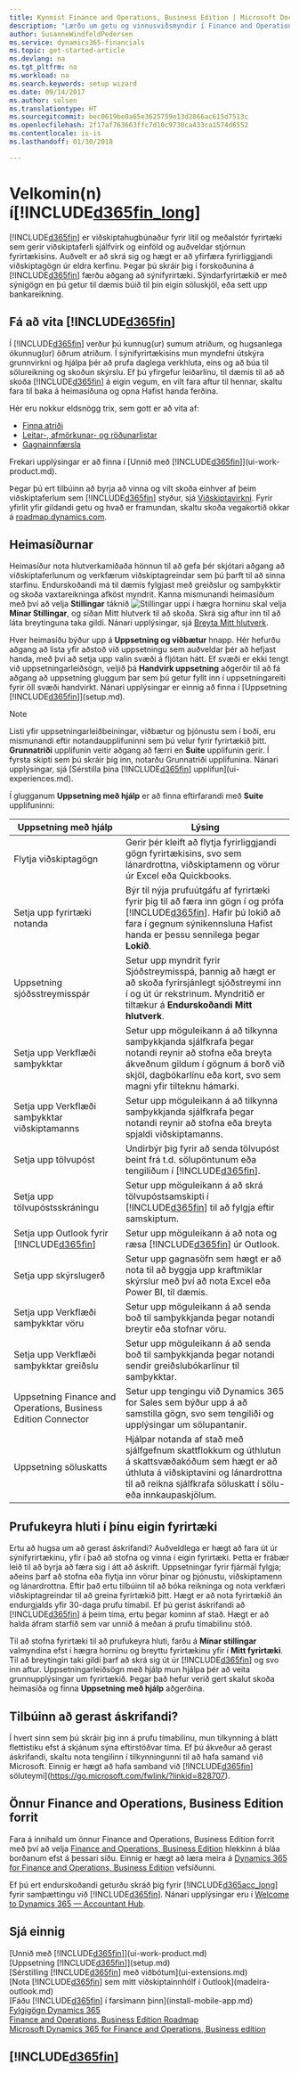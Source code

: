 ```yaml
---
title: Kynnist Finance and Operations, Business Edition | Microsoft Docs
description: "Lærðu um getu og vinnusviðsmyndir í Finance and Operations, Business Edition, sem er viðskiptahugbúnaður fyrir lítil og meðalstór fyrirtæki."
author: SusanneWindfeldPedersen
ms.service: dynamics365-financials
ms.topic: get-started-article
ms.devlang: na
ms.tgt_pltfrm: na
ms.workload: na
ms.search.keywords: setup wizard
ms.date: 09/14/2017
ms.author: solsen
ms.translationtype: HT
ms.sourcegitcommit: bec0619be0a65e3625759e13d2866ac615d7513c
ms.openlocfilehash: 2f17af763663ffc7d10c9730ca433ca1574d6552
ms.contentlocale: is-is
ms.lasthandoff: 01/30/2018

---
```

# <a name="welcome-to-included365finlongincludesd365finlongmdmd"></a>Velkomin(n) í[!INCLUDE[d365fin_long](includes/d365fin_long_md.md)]
[!INCLUDE[d365fin](includes/d365fin_md.md)]  er viðskiptahugbúnaður fyrir lítil og meðalstór fyrirtæki sem gerir viðskiptaferli sjálfvirk og einföld og auðveldar stjórnun fyrirtækisins. Auðvelt er að skrá sig og hægt er að yfirfæra fyrirliggjandi viðskiptagögn úr eldra kerfinu.
Þegar þú skráir þig í forskoðunina á [!INCLUDE[d365fin](includes/d365fin_md.md)] færðu aðgang að sýnifyrirtæki. Sýndarfyrirtækið er með sýnigögn en þú getur til dæmis búið til þín eigin söluskjöl, eða sett upp bankareikning.  

## <a name="get-to-know-included365finincludesd365finmdmd"></a>Fá að vita [!INCLUDE[d365fin](includes/d365fin_md.md)]
Í [!INCLUDE[d365fin](includes/d365fin_md.md)] verður þú kunnug(ur) sumum atriðum, og hugsanlega ókunnug(ur) öðrum atriðum. Í sýnifyrirtækisins mun myndefni útskýra grunnvirkni og hjálpa þér að prufa daglega verkhluta, eins og að búa til sölureikning og skoðun skýrslu. Ef þú yfirgefur leiðarlínu, til dæmis til að að skoða [!INCLUDE[d365fin](includes/d365fin_md.md)] á eigin vegum, en vilt fara aftur til hennar, skaltu fara til baka á heimasíðuna og opna Hafist handa ferðina.  

Hér eru nokkur eldsnögg trix, sem gott er að vita af:  

* [Finna atriði](ui-search.md)  
* [Leitar-, afmörkunar- og röðunarlistar](ui-enter-criteria-filters.md)  
* [Gagnainnfærsla](ui-enter-data.md)  

Frekari upplýsingar er að finna í [Unnið með [!INCLUDE[d365fin](includes/d365fin_md.md)]](ui-work-product.md).  

Þegar þú ert tilbúinn að byrja að vinna og vilt skoða einhver af þeim viðskiptaferlum sem [!INCLUDE[d365fin](includes/d365fin_md.md)] styður, sjá [Viðskiptavirkni](madeira-business-functionality.md). Fyrir yfirlit yfir gildandi getu og hvað er framundan, skaltu skoða vegakortið okkar á [roadmap.dynamics.com](https://roadmap.dynamics.com/#edition=1#application=a56e2c12-2a92-e611-80dc-c4346bac0910#status=3a708a86-ae97-e611-80df-c4346baceb68).  

## <a name="the-home-pages"></a>Heimasíðurnar
Heimasíður nota hlutverkamiðaða hönnun til að gefa þér skjótari aðgang að viðskiptaferlunum og verkfærum viðskiptagreindar sem þú þarft til að sinna starfinu. Endurskoðandi má til dæmis fylgjast með greiðslur og samþykktir og skoða vaxtareikninga afköst myndrit. Kanna mismunandi heimasíðum með því að velja **Stillingar** táknið ![Stillingar](media/ui-experience/settings_icon_small.png "Stillingar táknið fyrir mitt hlutverk") uppi í hægra horninu skal velja **Mínar Stillingar**, og síðan Mitt hlutverk til að skoða. Skrá sig aftur inn til að láta breytinguna taka gildi. Nánari upplýsingar, sjá [Breyta Mitt hlutverk](change-role.md).  

Hver heimasíðu býður upp á **Uppsetning og viðbætur** hnapp. Hér hefurðu aðgang að lista yfir aðstoð við uppsetningu sem auðveldar þér að hefjast handa, með því að setja upp valin svæði á fljótan hátt. Ef svæði er ekki tengt við uppsetningarleiðsögn, veljið þá **Handvirk uppsetning** aðgerðir til að fá aðgang að uppsetning gluggum þar sem þú getur fyllt inn í uppsetningareiti fyrir öll svæði handvirkt. Nánari upplýsingar er einnig að finna í [Uppsetning [!INCLUDE[d365fin](includes/d365fin_md.md)]](setup.md).  

> [!NOTE]  
>   Listi yfir uppsetningarleiðbeiningar, viðbætur og þjónustu sem í boði, eru mismunandi eftir notandaupplifuninni sem þú velur fyrir fyrirtækið þitt. **Grunnatriði** upplifunin veitir aðgang að færri en **Suite** upplifunin gerir. Í fyrsta skipti sem þú skráir þig inn, notarðu Grunnatriði upplifunina. Nánari upplýsingar, sjá [Sérstilla þína [!INCLUDE[d365fin](includes/d365fin_md.md)] upplifun](ui-experiences.md).  

Í glugganum **Uppsetning með hjálp** er að finna eftirfarandi með **Suite** upplifuninni:

| Uppsetning með hjálp | Lýsing |
| --- | --- |
| Flytja viðskiptagögn |Gerir þér kleift að flytja fyrirliggjandi gögn fyrirtækisins, svo sem lánardrottna, viðskiptamenn og vörur úr Excel eða Quickbooks. |
| Setja upp fyrirtæki notanda |Býr til nýja prufuútgáfu af fyrirtæki fyrir þig til að færa inn gögn í og prófa [!INCLUDE[d365fin](includes/d365fin_md.md)]. Hafir þú lokið að fara í gegnum sýnikennsluna Hafist handa er þessu sennilega þegar **Lokið**. |
| Uppsetning sjóðsstreymisspár |Setur upp myndrit fyrir Sjóðstreymisspá, þannig að hægt er að skoða fyrirsjánlegt sjóðstreymi inn í og út úr rekstrinum. Myndritið er tiltækur á **Endurskoðandi Mitt hlutverk**. |
| Setja upp Verkflæði samþykktar |Setur upp möguleikann á að tilkynna samþykkjanda sjálfkrafa þegar notandi reynir að stofna eða breyta ákveðnum gildum í gögnum á borð við skjöl, dagbókarlínu eða kort, svo sem magni yfir tilteknu hámarki. |
| Setja upp Verkflæði samþykktar viðskiptamanns |Setur upp möguleikann á að tilkynna samþykkjanda sjálfkrafa þegar notandi reynir að stofna eða breyta spjaldi viðskiptamanns. |
| Setja upp tölvupóst |Undirbýr þig fyrir að senda tölvupóst beint frá t.d. sölupöntunum eða tengiliðum í [!INCLUDE[d365fin](includes/d365fin_md.md)]. |
| Setja upp tölvupóstsskráningu |Setur upp möguleikann á að skrá tölvupóstsamskipti í [!INCLUDE[d365fin](includes/d365fin_md.md)] til að fylgja eftir samskiptum. |
| Setja upp Outlook fyrir  [!INCLUDE[d365fin](includes/d365fin_md.md)] |Setur upp möguleikann á að nota og ræsa [!INCLUDE[d365fin](includes/d365fin_md.md)] úr Outlook. |
| Setja upp skýrslugerð |Setur upp gagnasöfn sem hægt er að nota til að byggja upp kraftmiklar skýrslur með því að nota Excel eða Power BI, til dæmis. |
| Setja upp Verkflæði samþykktar vöru |Setur upp möguleikann á að senda boð til samþykkjanda þegar notandi breytir eða stofnar vöru. |
| Setja upp Verkflæði samþykktar greiðslu |Setur upp möguleikann á að senda boð til samþykkjanda þegar notandi sendir greiðslubókarlínur til samþykktar. |
| Uppsetning Finance and Operations, Business Edition Connector |Setur upp tengingu við Dynamics 365 for Sales sem býður upp á að samstilla gögn, svo sem tengiliði og upplýsingar um sölupantanir. |
| Uppsetning söluskatts |Hjálpar notanda af stað með sjálfgefnum skattflokkum og úthlutun á skattsvæðakóðum sem hægt er að úthluta á viðskiptavini og lánardrottna til að reikna sjálfkrafa söluskatt í sölu- eða innkaupaskjölum. |

## <a name="trying-things-out-in-your-own-company"></a>Prufukeyra hluti í þínu eigin fyrirtæki
Ertu að hugsa um að gerast áskrifandi? Auðveldlega er hægt að fara út úr sýnifyrirtækinu, yfir í það að stofna og vinna í eigin fyrirtæki. Þetta er frábær leið til að byrja að færa sig í átt að áskrift. Uppsetningar fyrir fjármál fylgja; aðeins þarf að stofna eða flytja inn vörur þínar og þjónustu, viðskiptamenn og lánardrottna. Eftir það ertu tilbúinn til að bóka reikninga og nota verkfæri viðskiptagreindar til að greina fyrirtækið þitt. Hægt er að nota fyrirtækið án endurgjalds yfir 30-daga prufu tímabil. Ef þú gerist áskrifandi að [!INCLUDE[d365fin](includes/d365fin_md.md)] á þeim tíma, ertu þegar kominn af stað. Hægt er að halda áfram starfið sem var unnið á meðan á prufu tímabilinu stóð.  

Til að stofna fyrirtæki til að prufukeyra hluti, farðu á **Mínar stillingar** valmyndina efst í hægra horninu og breyttu fyrirtækinu yfir í **Mitt fyrirtæki**. Til að breytingin taki gildi þarf að skrá sig út úr [!INCLUDE[d365fin](includes/d365fin_md.md)] og svo inn aftur. Uppsetningarleiðsögn með hjálp mun hjálpa þér að veita grunnupplýsingar um fyrirtækið. Þegar það hefur verið gert skalut skoða heimasíða og finna **Uppsetning með hjálp** aðgerðina.  

## <a name="ready-to-subscribe"></a>Tilbúinn að gerast áskrifandi?
Í hvert sinn sem þú skráir þig inn á prufu tímabilinu, mun tilkynning á blátt flettistiku efst á skjánum sýna eftirstöðvar tíma. Ef þú ákveður að gerast áskrifandi, skaltu nota tengilinn í tilkynningunni til að hafa samand við Microsoft. Einnig er hægt að hafa samband við [!INCLUDE[d365fin](includes/d365fin_md.md)] söluteymi](https://go.microsoft.com/fwlink/?linkid=828707).  

## <a name="other-finance-and-operations-business-edition-apps"></a>Önnur Finance and Operations, Business Edition forrit
Fara á innihald um önnur Finance and Operations, Business Edition forrit með því að velja [Finance and Operations, Business Edition](https://docs.microsoft.com/dynamics365) hlekkinn á bláa borðanum efst á þessari síðu. Einnig er hægt að læra meira á [Dynamics 365 for Finance and Operations, Business Edition](https://www.microsoft.com/en-us/dynamics365/) vefsíðunni.  

Ef þú ert endurskoðandi geturðu skráð þig fyrir [!INCLUDE[d365acc_long](includes/d365acc_long_md.md)] fyrir samþættingu við [!INCLUDE[d365fin](includes/d365fin_md.md)]. Nánari upplýsingar eru í [Welcome to Dynamics 365 — Accountant Hub](/dynamics365/accountants/index).

## <a name="see-also"></a>Sjá einnig
[Unnið með [!INCLUDE[d365fin](includes/d365fin_md.md)]](ui-work-product.md)  
[Uppsetning [!INCLUDE[d365fin](includes/d365fin_md.md)]](setup.md)  
[Sérstilling [!INCLUDE[d365fin](includes/d365fin_md.md)] með viðbótum](ui-extensions.md)  
[Nota [!INCLUDE[d365fin](includes/d365fin_md.md)] sem mitt viðskiptainnhólf í Outlook](madeira-outlook.md)  
[Fáðu [!INCLUDE[d365fin](includes/d365fin_md.md)] í farsímann þinn](install-mobile-app.md)  
[Fylgigögn Dynamics 365](https://docs.microsoft.com/en-us/dynamics365/#pivot=solutions&panel=solutions_financials)  
[Finance and Operations, Business Edition Roadmap](https://roadmap.dynamics.com/#edition=1#application=a56e2c12-2a92-e611-80dc-c4346bac0910#status=3a708a86-ae97-e611-80df-c4346baceb68)  
[Microsoft Dynamics 365 for Finance and Operations, Business edition](https://go.microsoft.com/fwlink/?linkid=828707)  

## [!INCLUDE[d365fin](includes/free_trial_md.md)]

